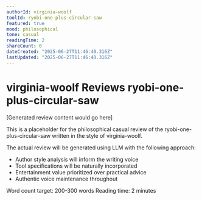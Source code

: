 ```yaml
---
authorId: virginia-woolf
toolId: ryobi-one-plus-circular-saw
featured: true
mood: philosophical
tone: casual
readingTime: 2
shareCount: 0
dateCreated: "2025-06-27T11:46:40.316Z"
lastUpdated: "2025-06-27T11:46:40.316Z"
---
```


# virginia-woolf Reviews ryobi-one-plus-circular-saw

[Generated review content would go here]

This is a placeholder for the philosophical casual review of the ryobi-one-plus-circular-saw written in the style of virginia-woolf.

The actual review will be generated using LLM with the following approach:
- Author style analysis will inform the writing voice
- Tool specifications will be naturally incorporated
- Entertainment value prioritized over practical advice
- Authentic voice maintenance throughout

Word count target: 200-300 words
Reading time: 2 minutes

